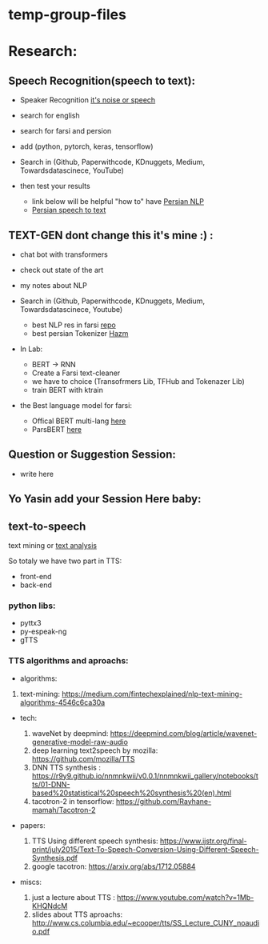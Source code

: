 # temp-group-files

# Research:
## Speech Recognition(speech to text):
- Speaker Recognition [it's noise or speech](https://keras.io/examples/audio/speaker_recognition_using_cnn/)
- search for english
- search for farsi and persion
- add (python, pytorch, keras, tensorflow)

- Search in (Github, Paperwithcode, KDnuggets, Medium, Towardsdatascinece, YouTube)
- then test your results
    - link below will be helpful "how to" have [Persian NLP](https://github.com/mhbashari/awesome-persian-nlp-ir)
    - [Persian speech to text](https://github.com/AlisterTA/Persian-text-to-speech)
        

## TEXT-GEN dont change this it's mine :) :
- chat bot with transformers
- check out state of the art 
- my notes about NLP 

- Search in (Github, Paperwithcode, KDnuggets, Medium, Towardsdatascinece, Youtube)
    - best NLP res in farsi [repo](https://github.com/mhbashari/awesome-persian-nlp-ir)
    - best persian Tokenizer [Hazm](https://github.com/sobhe/hazm)
    
 - In Lab:
    - BERT -> RNN
    - Create a Farsi text-cleaner
    - we have to choice (Transofrmers Lib, TFHub and Tokenazer Lib)
    - train BERT with ktrain

 - the Best language model for farsi:
    * Offical BERT multi-lang [here](https://github.com/google-research/bert/blob/master/multilingual.md)
    * ParsBERT [here](https://github.com/hooshvare/parsbert)
       
        


## Question or Suggestion Session:
   - write here
   
   
   
## Yo Yasin add your Session Here baby:

## text-to-speech
text mining or [text analysis](https://monkeylearn.com/text-analysis/)

So totaly we have two part in TTS:
   - front-end
   - back-end
### python libs:
   - pyttx3
   - py-espeak-ng
   - gTTS
   
### TTS algorithms and aproachs:
- algorithms:
 1. text-mining: https://medium.com/fintechexplained/nlp-text-mining-algorithms-4546c6ca30a

- tech:
  1. waveNet by deepmind: https://deepmind.com/blog/article/wavenet-generative-model-raw-audio
  2. deep learning text2speech by mozilla: https://github.com/mozilla/TTS
  3. DNN TTS synthesis : https://r9y9.github.io/nnmnkwii/v0.0.1/nnmnkwii_gallery/notebooks/tts/01-DNN-based%20statistical%20speech%20synthesis%20(en).html
  4. tacotron-2 in tensorflow: https://github.com/Rayhane-mamah/Tacotron-2
  
- papers:
  1. TTS Using different speech synthesis: https://www.ijstr.org/final-print/july2015/Text-To-Speech-Conversion-Using-Different-Speech-Synthesis.pdf
  2. google tacotron: https://arxiv.org/abs/1712.05884

- miscs:
  1. just a lecture about TTS : https://www.youtube.com/watch?v=1Mb-KHQNdcM
  2. slides about TTS aproachs: http://www.cs.columbia.edu/~ecooper/tts/SS_Lecture_CUNY_noaudio.pdf
